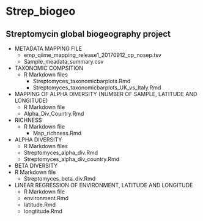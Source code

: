 # Strep_biogeo
## Streptomycin global biogeography project

* METADATA MAPPING FILE
  * emp_qiime_mapping_release1_20170912_cp_nosep.tsv
  * Sample_meadata_summary.csv 
* TAXONOMIC COMPSITION
  * R Markdown files 
    * Streptomyces_taxonomicbarplots.Rmd
    * Streptomyces_taxonomicbarplots_UK_vs_Italy.Rmd
* MAPPING OF ALPHA DIVERSITY (NUMBER OF SAMPLE, LATITUDE AND LONGITUDE)
  *  R Markdown file
    * Alpha_Div_Country.Rmd
* RICHNESS
  * R Markdown file
    * Map_richness.Rmd
* ALPHA DIVERSITY
  *  R Markdown files
    * Streptomyces_alpha_div.Rmd
    * Streptomyces_alpha_div_country.Rmd
 * BETA DIVERSITY
  * R Markdown file
    * Streptomyces_beta_div.Rmd
* LINEAR REGRESSION OF ENVIRONMENT, LATITUDE AND LONGITUDE
  *  R Markdown file
    * environment.Rmd
    * latitude.Rmd
    * longtitude.Rmd

